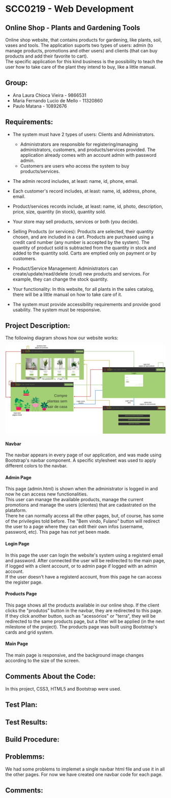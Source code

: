#  SCC0219 - Web Development
## Online Shop - Plants and Gardening Tools
Online shop website, that contains products for gardening, like plants, soil, vases and tools. The application suports two types of users: admin (to manage products, promotions and other users) and clients (that can buy products and add their favorite to cart). <br>
The specific application for this kind business is the possibility to teach the user how to take care of the plant they intend to buy, like a little manual.


## Group:
* Ana Laura Chioca Vieira - 9866531
* Maria Fernando Lucio de Mello - 11320860
* Paulo Matana - 10892676

## Requirements:
* The system must have 2 types of users: Clients and Administrators.
  * Administrators are responsible for registering/managing administrators, customers, and products/services provided. The application already comes with an account admin with password admin.
  * Customers are users who access the system to buy products/services.

* The admin record includes, at least: name, id, phone, email.
* Each customer's record includes, at least: name, id, address, phone, email.
* Product/services records include, at least: name, id, photo, description, price, size, quantity (in stock), quantity sold.
* Your store may sell products, services or both (you decide).
* Selling Products (or services): Products are selected, their quantity chosen, and are included in a cart. Products are purchased using a credit card number (any number is accepted by the system). The quantity of product sold is subtracted from the quantity in stock and added to the quantity sold. Carts are emptied only on payment or by customers.
* Product/Service Management: Administrators can create/update/read/delete (crud) new products and services. For example, they can change the stock quantity.
* Your functionality: In this website, for all plants in the sales catalog, there will be a little manual on how to take care of it.
* The system must provide accessibility requirements and provide good usability. The system must be responsive.

## Project Description:

The following diagram shows how our website works:

![diagrama](./img/web_diagram(2).png)

#### Navbar
The navbar appears in every page of our application, and was made using Bootstrap's navbar component. A specific stylesheet was used to apply different colors to the navbar. 

#### Admin Page
This page (admin.html) is shown when the administrator is logged in and now he can access new functionalities. <br>
This user can manage the available products, manage the current promotions and manage the users (clientes) that are cadastrated on the plataform. <br>
There he can normally access all the other pages, but, of course, has some of the privilegies told before.
The "Bem vindo, Fulano" button will redirect the user to a page where they can edit their own infos (username, password, etc). This page has not yet been made.

#### Login Page
In this page the user can login the website's system using a registerd email and password. After connected the user will be redirected to the main page, if logged with a client account, or to admin page if logged with an admin account.<br>
If the user doesn't have a registerd account, from this page he can access the register page.

#### Products Page
This page shows all the products available in our online shop. If the client clicks the "produtos" button in the navbar, they are redirected to this page. If they click another button, such as "acessórios" or "terra", they will be redirected to the same products page, but a filter will be applied (in the next milestone of the project). The products page was built using Bootstrap's cards and grid system.

#### Main Page
The main page is responsive, and the background image changes according to the size of the screen.
 
## Comments About the Code:

In this project, CSS3, HTML5 and Bootstrap were used.

## Test Plan:



## Test Results:



## Build Procedure:


## Problemms:
  We had some problems to implemet a single navbar html file and use it in all the other pages. For now we have created one navbar code for each page.

## Comments:
